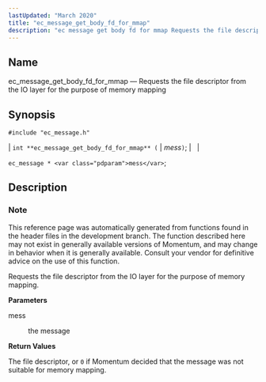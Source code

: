 ```yaml
---
lastUpdated: "March 2020"
title: "ec_message_get_body_fd_for_mmap"
description: "ec message get body fd for mmap Requests the file descriptor from the IO layer for the purpose of memory mapping int ec message get body fd for mmap mess ec message mess This reference page was automatically generated from functions found in the header files in the development branch..."
---
```


<a name="apis.ec_message_get_body_fd_for_mmap"></a> 
## Name

ec_message_get_body_fd_for_mmap — Requests the file descriptor from the IO layer for the purpose of memory mapping

## Synopsis

`#include "ec_message.h"`

| `int **ec_message_get_body_fd_for_mmap** (` | <var class="pdparam">mess</var>`)`; |   |

`ec_message * <var class="pdparam">mess</var>`;<a name="idp55679824"></a> 
## Description

### Note

This reference page was automatically generated from functions found in the header files in the development branch. The function described here may not exist in generally available versions of Momentum, and may change in behavior when it is generally available. Consult your vendor for definitive advice on the use of this function.

Requests the file descriptor from the IO layer for the purpose of memory mapping.

**<a name="idp55682736"></a> Parameters**

<dl class="variablelist">

<dt>mess</dt>

<dd>

the message

</dd>

</dl>

**<a name="idp55685456"></a> Return Values**

The file descriptor, or `0` if Momentum decided that the message was not suitable for memory mapping.